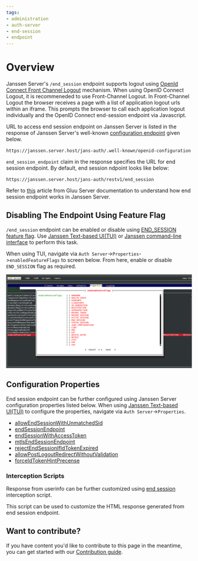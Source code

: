 ```yaml
---
tags:
- administration
- auth-server
- end-session
- endpoint
---
```


# Overview

Janssen Server's `/end_session` endpoint supports logout using [OpenId Connect Front Channel Logout](https://openid.net/specs/openid-connect-frontchannel-1_0.html) mechanism.
When using OpenID Connect Logout, it is recommeneded to use Front-Channel Logout. In Front-Channel Logout the browser 
receives a page with a list of application logout urls within an iframe. This prompts the browser to call each 
application logout individually and the OpenID Connect end-session endpoint via Javascript.

URL to access end session endpoint on Janssen Server is listed in the response of Janssen Server's well-known
[configuration endpoint](./configuration.md) given below.

```text
https://janssen.server.host/jans-auth/.well-known/openid-configuration
```

`end_session_endpoint` claim in the response specifies the URL for end session endpoint. By default, end session 
ndpoint looks like below:

```
https://janssen.server.host/jans-auth/restv1/end_session
```

Refer to [this](https://gluu.org/docs/gluu-server/4.4/operation/logout/#openid-connect-single-log-out-slo) article from 
Gluu Server documentation to understand how end session endpoint works in Janssen Server.  

## Disabling The Endpoint Using Feature Flag

`/end_session` endpoint can be enabled or disable using [END_SESSION feature flag](../../reference/json/feature-flags/janssenauthserver-feature-flags.md#endsession).
Use [Janssen Text-based UI(TUI)](../../config-guide/tui.md) or [Janssen command-line interface](../../config-guide/jans-cli/README.md) to perform this task.

When using TUI, navigate via `Auth Server`->`Properties`->`enabledFeatureFlags` to screen below. From here, enable or
disable `END_SESSION` flag as required.

![](../../../assets/image-tui-enable-components.png)

## Configuration Properties

End session endpoint can be further configured using Janssen Server configuration properties listed below. When using
[Janssen Text-based UI(TUI)](../../config-guide/tui.md) to configure the properties,
navigate via `Auth Server`->`Properties`.

- [allowEndSessionWithUnmatchedSid](../../reference/json/properties/janssenauthserver-properties.md#allowendsessionwithunmatchedsid)
- [endSessionEndpoint](../../reference/json/properties/janssenauthserver-properties.md#endsessionendpoint)
- [endSessionWithAccessToken](../../reference/json/properties/janssenauthserver-properties.md#endsessionwithaccesstoken)
- [mtlsEndSessionEndpoint](../../reference/json/properties/janssenauthserver-properties.md#mtlsendsessionendpoint)
- [rejectEndSessionIfIdTokenExpired](../../reference/json/properties/janssenauthserver-properties.md#rejectendsessionifidtokenexpired)
- [allowPostLogoutRedirectWithoutValidation](../../reference/json/properties/janssenauthserver-properties.md#allowpostlogoutredirectwithoutvalidation)
- [forceIdTokenHintPrecense](../../reference/json/properties/janssenauthserver-properties.md#forceidtokenhintprecense)

### Interception Scripts

Response from userinfo can be further customized using [end session](../../developer/scripts/end-session.md) 
interception script.

This script can be used to customize the HTML response generated from end session endpoint.

## Want to contribute?

If you have content you'd like to contribute to this page in the meantime, you can get started with our [Contribution guide](https://docs.jans.io/head/CONTRIBUTING/).